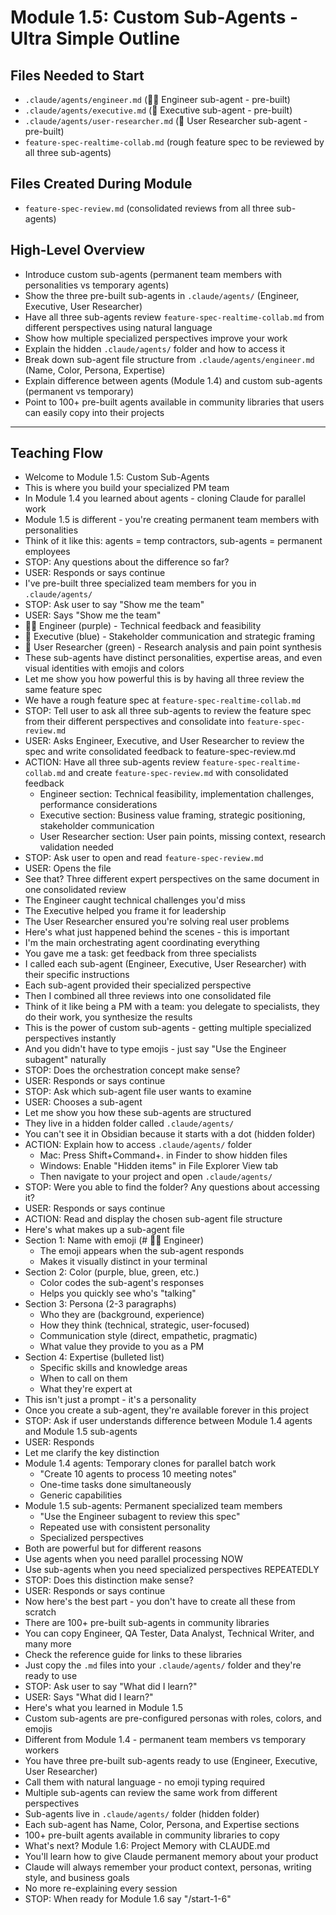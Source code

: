 # Module 1.5: Custom Sub-Agents - Ultra Simple Outline

## Files Needed to Start
- `.claude/agents/engineer.md` (👨‍💻 Engineer sub-agent - pre-built)
- `.claude/agents/executive.md` (💼 Executive sub-agent - pre-built)
- `.claude/agents/user-researcher.md` (👤 User Researcher sub-agent - pre-built)
- `feature-spec-realtime-collab.md` (rough feature spec to be reviewed by all three sub-agents)

## Files Created During Module
- `feature-spec-review.md` (consolidated reviews from all three sub-agents)

## High-Level Overview
- Introduce custom sub-agents (permanent team members with personalities vs temporary agents)
- Show the three pre-built sub-agents in `.claude/agents/` (Engineer, Executive, User Researcher)
- Have all three sub-agents review `feature-spec-realtime-collab.md` from different perspectives using natural language
- Show how multiple specialized perspectives improve your work
- Explain the hidden `.claude/agents/` folder and how to access it
- Break down sub-agent file structure from `.claude/agents/engineer.md` (Name, Color, Persona, Expertise)
- Explain difference between agents (Module 1.4) and custom sub-agents (permanent vs temporary)
- Point to 100+ pre-built agents available in community libraries that users can easily copy into their projects

---

## Teaching Flow

- Welcome to Module 1.5: Custom Sub-Agents
- This is where you build your specialized PM team
- In Module 1.4 you learned about agents - cloning Claude for parallel work
- Module 1.5 is different - you're creating permanent team members with personalities
- Think of it like this: agents = temp contractors, sub-agents = permanent employees
- STOP: Any questions about the difference so far?
- USER: Responds or says continue
- I've pre-built three specialized team members for you in `.claude/agents/`
- STOP: Ask user to say "Show me the team"
- USER: Says "Show me the team"
- 👨‍💻 Engineer (purple) - Technical feedback and feasibility
- 💼 Executive (blue) - Stakeholder communication and strategic framing
- 👤 User Researcher (green) - Research analysis and pain point synthesis
- These sub-agents have distinct personalities, expertise areas, and even visual identities with emojis and colors
- Let me show you how powerful this is by having all three review the same feature spec
- We have a rough feature spec at `feature-spec-realtime-collab.md`
- STOP: Tell user to ask all three sub-agents to review the feature spec from their different perspectives and consolidate into `feature-spec-review.md`
- USER: Asks Engineer, Executive, and User Researcher to review the spec and write consolidated feedback to feature-spec-review.md
- ACTION: Have all three sub-agents review `feature-spec-realtime-collab.md` and create `feature-spec-review.md` with consolidated feedback
	- Engineer section: Technical feasibility, implementation challenges, performance considerations
	- Executive section: Business value framing, strategic positioning, stakeholder communication
	- User Researcher section: User pain points, missing context, research validation needed
- STOP: Ask user to open and read `feature-spec-review.md`
- USER: Opens the file
- See that? Three different expert perspectives on the same document in one consolidated review
- The Engineer caught technical challenges you'd miss
- The Executive helped you frame it for leadership
- The User Researcher ensured you're solving real user problems
- Here's what just happened behind the scenes - this is important
- I'm the main orchestrating agent coordinating everything
- You gave me a task: get feedback from three specialists
- I called each sub-agent (Engineer, Executive, User Researcher) with their specific instructions
- Each sub-agent provided their specialized perspective
- Then I combined all three reviews into one consolidated file
- Think of it like being a PM with a team: you delegate to specialists, they do their work, you synthesize the results
- This is the power of custom sub-agents - getting multiple specialized perspectives instantly
- And you didn't have to type emojis - just say "Use the Engineer subagent" naturally
- STOP: Does the orchestration concept make sense?
- USER: Responds or says continue
- STOP: Ask which sub-agent file user wants to examine
- USER: Chooses a sub-agent
- Let me show you how these sub-agents are structured
- They live in a hidden folder called `.claude/agents/`
- You can't see it in Obsidian because it starts with a dot (hidden folder)
- ACTION: Explain how to access `.claude/agents/` folder
	- Mac: Press Shift+Command+. in Finder to show hidden files
	- Windows: Enable "Hidden items" in File Explorer View tab
	- Then navigate to your project and open `.claude/agents/`
- STOP: Were you able to find the folder? Any questions about accessing it?
- USER: Responds or says continue
- ACTION: Read and display the chosen sub-agent file structure
- Here's what makes up a sub-agent file
- Section 1: Name with emoji (# 👨‍💻 Engineer)
	- The emoji appears when the sub-agent responds
	- Makes it visually distinct in your terminal
- Section 2: Color (purple, blue, green, etc.)
	- Color codes the sub-agent's responses
	- Helps you quickly see who's "talking"
- Section 3: Persona (2-3 paragraphs)
	- Who they are (background, experience)
	- How they think (technical, strategic, user-focused)
	- Communication style (direct, empathetic, pragmatic)
	- What value they provide to you as a PM
- Section 4: Expertise (bulleted list)
	- Specific skills and knowledge areas
	- When to call on them
	- What they're expert at
- This isn't just a prompt - it's a personality
- Once you create a sub-agent, they're available forever in this project
- STOP: Ask if user understands difference between Module 1.4 agents and Module 1.5 sub-agents
- USER: Responds
- Let me clarify the key distinction
- Module 1.4 agents: Temporary clones for parallel batch work
	- "Create 10 agents to process 10 meeting notes"
	- One-time tasks done simultaneously
	- Generic capabilities
- Module 1.5 sub-agents: Permanent specialized team members
	- "Use the Engineer subagent to review this spec"
	- Repeated use with consistent personality
	- Specialized perspectives
- Both are powerful but for different reasons
- Use agents when you need parallel processing NOW
- Use sub-agents when you need specialized perspectives REPEATEDLY
- STOP: Does this distinction make sense?
- USER: Responds or says continue
- Now here's the best part - you don't have to create all these from scratch
- There are 100+ pre-built sub-agents in community libraries
- You can copy Engineer, QA Tester, Data Analyst, Technical Writer, and many more
- Check the reference guide for links to these libraries
- Just copy the `.md` files into your `.claude/agents/` folder and they're ready to use
- STOP: Ask user to say "What did I learn?"
- USER: Says "What did I learn?"
- Here's what you learned in Module 1.5
- Custom sub-agents are pre-configured personas with roles, colors, and emojis
- Different from Module 1.4 - permanent team members vs temporary workers
- You have three pre-built sub-agents ready to use (Engineer, Executive, User Researcher)
- Call them with natural language - no emoji typing required
- Multiple sub-agents can review the same work from different perspectives
- Sub-agents live in `.claude/agents/` folder (hidden folder)
- Each sub-agent has Name, Color, Persona, and Expertise sections
- 100+ pre-built agents available in community libraries to copy
- What's next? Module 1.6: Project Memory with CLAUDE.md
- You'll learn how to give Claude permanent memory about your product
- Claude will always remember your product context, personas, writing style, and business goals
- No more re-explaining every session
- STOP: When ready for Module 1.6 say "/start-1-6"
